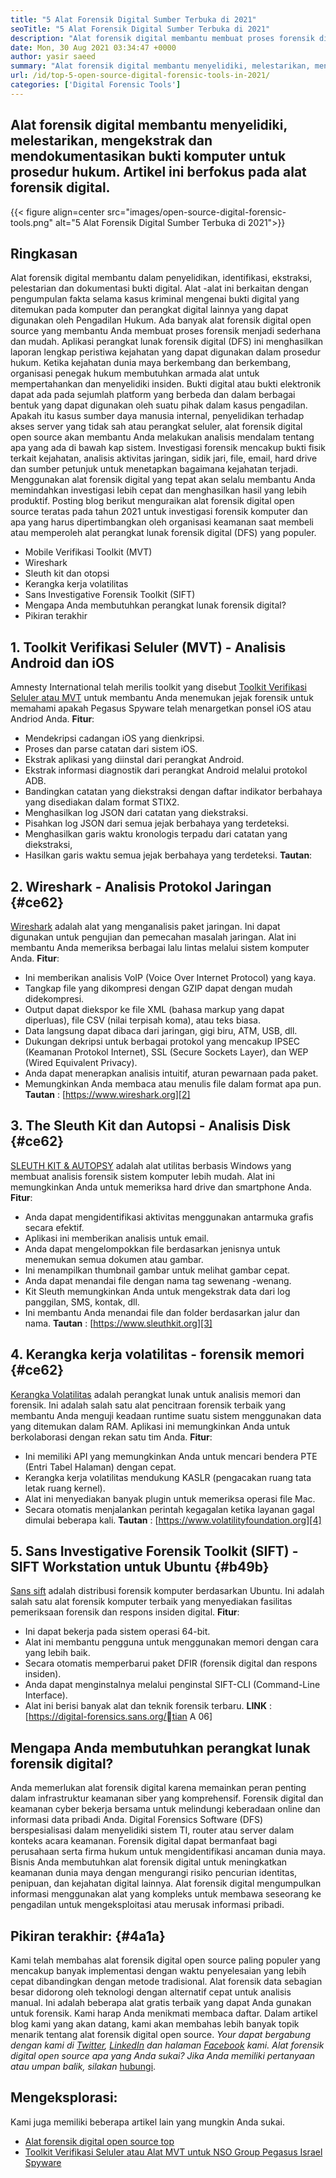 ```yaml
---
title: "5 Alat Forensik Digital Sumber Terbuka di 2021" 
seoTitle: "5 Alat Forensik Digital Sumber Terbuka di 2021" 
description: "Alat forensik digital membantu membuat proses forensik digital menjadi sederhana dan mudah untuk prosedur hukum. Artikel ini mencantumkan alat forensik digital open source." 
date: Mon, 30 Aug 2021 03:34:47 +0000
author: yasir saeed
summary: "Alat forensik digital membantu menyelidiki, melestarikan, mengekstrak, dan mendokumentasikan bukti komputer untuk prosedur hukum. Artikel ini berfokus pada alat forensik digital." 
url: /id/top-5-open-source-digital-forensic-tools-in-2021/
categories: ['Digital Forensic Tools']
---
```


## Alat forensik digital membantu menyelidiki, melestarikan, mengekstrak dan mendokumentasikan bukti komputer untuk prosedur hukum. Artikel ini berfokus pada alat forensik digital.

{{< figure align=center src="images/open-source-digital-forensic-tools.png" alt="5 Alat Forensik Digital Sumber Terbuka di 2021">}}


## **Ringkasan** 
Alat forensik digital membantu dalam penyelidikan, identifikasi, ekstraksi, pelestarian dan dokumentasi bukti digital. Alat -alat ini berkaitan dengan pengumpulan fakta selama kasus kriminal mengenai bukti digital yang ditemukan pada komputer dan perangkat digital lainnya yang dapat digunakan oleh Pengadilan Hukum. Ada banyak alat forensik digital open source yang membantu Anda membuat proses forensik menjadi sederhana dan mudah. Aplikasi perangkat lunak forensik digital (DFS) ini menghasilkan laporan lengkap peristiwa kejahatan yang dapat digunakan dalam prosedur hukum. Ketika kejahatan dunia maya berkembang dan berkembang, organisasi penegak hukum membutuhkan armada alat untuk mempertahankan dan menyelidiki insiden.
Bukti digital atau bukti elektronik dapat ada pada sejumlah platform yang berbeda dan dalam berbagai bentuk yang dapat digunakan oleh suatu pihak dalam kasus pengadilan. Apakah itu kasus sumber daya manusia internal, penyelidikan terhadap akses server yang tidak sah atau perangkat seluler, alat forensik digital open source akan membantu Anda melakukan analisis mendalam tentang apa yang ada di bawah kap sistem. Investigasi forensik mencakup bukti fisik terkait kejahatan, analisis aktivitas jaringan, sidik jari, file, email, hard drive dan sumber petunjuk untuk menetapkan bagaimana kejahatan terjadi. Menggunakan alat forensik digital yang tepat akan selalu membantu Anda memindahkan investigasi lebih cepat dan menghasilkan hasil yang lebih produktif.
Posting blog berikut menguraikan alat forensik digital open source teratas pada tahun 2021 untuk investigasi forensik komputer dan apa yang harus dipertimbangkan oleh organisasi keamanan saat membeli atau memperoleh alat perangkat lunak forensik digital (DFS) yang populer.
  * Mobile Verifikasi Toolkit (MVT)
  * Wireshark
  * Sleuth kit dan otopsi
  * Kerangka kerja volatilitas
  * Sans Investigative Forensik Toolkit (SIFT)
  * Mengapa Anda membutuhkan perangkat lunak forensik digital?
  * Pikiran terakhir

## 1. Toolkit Verifikasi Seluler (MVT) - Analisis Android dan iOS
Amnesty International telah merilis toolkit yang disebut [Toolkit Verifikasi Seluler atau MVT][1] untuk membantu Anda menemukan jejak forensik untuk memahami apakah Pegasus Spyware telah menargetkan ponsel iOS atau Andriod Anda.
**Fitur**:
  * Mendekripsi cadangan iOS yang dienkripsi.
  * Proses dan parse catatan dari sistem iOS.
  * Ekstrak aplikasi yang diinstal dari perangkat Android.
  * Ekstrak informasi diagnostik dari perangkat Android melalui protokol ADB.
  * Bandingkan catatan yang diekstraksi dengan daftar indikator berbahaya yang disediakan dalam format STIX2.
  * Menghasilkan log JSON dari catatan yang diekstraksi.
  * Pisahkan log JSON dari semua jejak berbahaya yang terdeteksi.
  * Menghasilkan garis waktu kronologis terpadu dari catatan yang diekstraksi,
  * Hasilkan garis waktu semua jejak berbahaya yang terdeteksi.
**Tautan**:

## 2. Wireshark - Analisis Protokol Jaringan {#ce62}

[Wireshark][2] adalah alat yang menganalisis paket jaringan. Ini dapat digunakan untuk pengujian dan pemecahan masalah jaringan. Alat ini membantu Anda memeriksa berbagai lalu lintas melalui sistem komputer Anda.
**Fitur**:
  * Ini memberikan analisis VoIP (Voice Over Internet Protocol) yang kaya.
  * Tangkap file yang dikompresi dengan GZIP dapat dengan mudah didekompresi.
  * Output dapat diekspor ke file XML (bahasa markup yang dapat diperluas), file CSV (nilai terpisah koma), atau teks biasa.
  * Data langsung dapat dibaca dari jaringan, gigi biru, ATM, USB, dll.
  * Dukungan dekripsi untuk berbagai protokol yang mencakup IPSEC (Keamanan Protokol Internet), SSL (Secure Sockets Layer), dan WEP (Wired Equivalent Privacy).
  * Anda dapat menerapkan analisis intuitif, aturan pewarnaan pada paket.
  * Memungkinkan Anda membaca atau menulis file dalam format apa pun.
**Tautan** : [https://www.wireshark.org][2]

## 3. The Sleuth Kit dan Autopsi - Analisis Disk {#ce62}

[SLEUTH KIT & AUTOPSY][3] adalah alat utilitas berbasis Windows yang membuat analisis forensik sistem komputer lebih mudah. Alat ini memungkinkan Anda untuk memeriksa hard drive dan smartphone Anda.
**Fitur**:
  * Anda dapat mengidentifikasi aktivitas menggunakan antarmuka grafis secara efektif.
  * Aplikasi ini memberikan analisis untuk email.
  * Anda dapat mengelompokkan file berdasarkan jenisnya untuk menemukan semua dokumen atau gambar.
  * Ini menampilkan thumbnail gambar untuk melihat gambar cepat.
  * Anda dapat menandai file dengan nama tag sewenang -wenang.
  * Kit Sleuth memungkinkan Anda untuk mengekstrak data dari log panggilan, SMS, kontak, dll.
  * Ini membantu Anda menandai file dan folder berdasarkan jalur dan nama.
**Tautan** : [https://www.sleuthkit.org][3]

## 4. Kerangka kerja volatilitas - forensik memori {#ce62}

[Kerangka Volatilitas][4] adalah perangkat lunak untuk analisis memori dan forensik. Ini adalah salah satu alat pencitraan forensik terbaik yang membantu Anda menguji keadaan runtime suatu sistem menggunakan data yang ditemukan dalam RAM. Aplikasi ini memungkinkan Anda untuk berkolaborasi dengan rekan satu tim Anda.
**Fitur**:
  * Ini memiliki API yang memungkinkan Anda untuk mencari bendera PTE (Entri Tabel Halaman) dengan cepat.
  * Kerangka kerja volatilitas mendukung KASLR (pengacakan ruang tata letak ruang kernel).
  * Alat ini menyediakan banyak plugin untuk memeriksa operasi file Mac.
  * Secara otomatis menjalankan perintah kegagalan ketika layanan gagal dimulai beberapa kali.
**Tautan** : [https://www.volatilityfoundation.org][4]

## 5. Sans Investigative Forensik Toolkit (SIFT) - SIFT Workstation untuk Ubuntu {#b49b}

[Sans sift][5] adalah distribusi forensik komputer berdasarkan Ubuntu. Ini adalah salah satu alat forensik komputer terbaik yang menyediakan fasilitas pemeriksaan forensik dan respons insiden digital.
**Fitur**:
  * Ini dapat bekerja pada sistem operasi 64-bit.
  * Alat ini membantu pengguna untuk menggunakan memori dengan cara yang lebih baik.
  * Secara otomatis memperbarui paket DFIR (forensik digital dan respons insiden).
  * Anda dapat menginstalnya melalui penginstal SIFT-CLI (Command-Line Interface).
  * Alat ini berisi banyak alat dan teknik forensik terbaru.
**LINK** : [https://digital-forensics.sans.org/tian A 06]

## Mengapa Anda membutuhkan perangkat lunak forensik digital?
Anda memerlukan alat forensik digital karena memainkan peran penting dalam infrastruktur keamanan siber yang komprehensif. Forensik digital dan keamanan cyber bekerja bersama untuk melindungi keberadaan online dan informasi data pribadi Anda. Digital Forensics Software (DFS) berspesialisasi dalam menyelidiki sistem TI, router atau server dalam konteks acara keamanan.
Forensik digital dapat bermanfaat bagi perusahaan serta firma hukum untuk mengidentifikasi ancaman dunia maya. Bisnis Anda membutuhkan alat forensik digital untuk meningkatkan keamanan dunia maya dengan mengurangi risiko pencurian identitas, penipuan, dan kejahatan digital lainnya. Alat forensik digital mengumpulkan informasi menggunakan alat yang kompleks untuk membawa seseorang ke pengadilan untuk mengeksploitasi atau merusak informasi pribadi.

## Pikiran terakhir: {#4a1a}

Kami telah membahas alat forensik digital open source paling populer yang mencakup banyak implementasi dengan waktu penyelesaian yang lebih cepat dibandingkan dengan metode tradisional. Alat forensik data sebagian besar didorong oleh teknologi dengan alternatif cepat untuk analisis manual. Ini adalah beberapa alat gratis terbaik yang dapat Anda gunakan untuk forensik. Kami harap Anda menikmati membaca daftar. Dalam artikel blog kami yang akan datang, kami akan membahas lebih banyak topik menarik tentang alat forensik digital open source.
_Your dapat bergabung dengan kami di [Twitter][7], [LinkedIn][8] dan halaman [Facebook][9] kami. Alat forensik digital open source apa yang Anda sukai? Jika Anda memiliki pertanyaan atau umpan balik, silakan_ [hubungi][10].

## Mengeksplorasi:
Kami juga memiliki beberapa artikel lain yang mungkin Anda sukai.
  * [Alat forensik digital open source top][11]
  * [Toolkit Verifikasi Seluler atau Alat MVT untuk NSO Group Pegasus Israel Spyware][1]



[1]: https://products.containerize.com/digital-forensic-software/mvt/
[2]: https://www.wireshark.org/
[3]: https://www.sleuthkit.org/
[4]: https://www.volatilityfoundation.org/
[5]: https://www.sans.org/tools/sift-workstation/
[6]: https://digital-forensics.sans.org/community/downloads/
[7]: https://twitter.com/containerize_co
[8]: https://www.linkedin.com/company/containerize/
[9]: http://facebook.com/containerize
[10]: mailto:yasir.saeed@aspose.com
[11]: https://products.containerize.com/digital-forensic-software/
